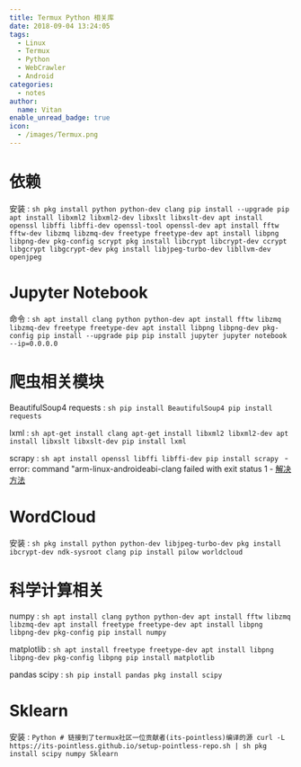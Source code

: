 ```yaml
---
title: Termux Python 相关库
date: 2018-09-04 13:24:05
tags:
  - Linux
  - Termux
  - Python
  - WebCrawler
  - Android
categories:
  - notes
author:
  name: Vitan
enable_unread_badge: true
icon:
  - /images/Termux.png
---
```

# 依赖
安装
:   ```sh
    pkg install python python-dev clang
    pip install --upgrade pip
    apt install libxml2 libxml2-dev libxslt libxslt-dev
    apt install openssl libffi libffi-dev openssl-tool openssl-dev
    apt install fftw fftw-dev libzmq libzmq-dev freetype freetype-dev
    apt install libpng libpng-dev pkg-config scrypt
    pkg install libcrypt libcrypt-dev ccrypt libgcrypt libgcrypt-dev
    pkg install libjpeg-turbo-dev libllvm-dev openjpeg
    ```

# Jupyter Notebook
命令
:   ```sh
	apt install clang python python-dev
	apt install fftw libzmq libzmq-dev freetype freetype-dev
	apt install libpng libpng-dev pkg-config
	pip install --upgrade pip
	pip install jupyter
	jupyter notebook --ip=0.0.0.0
    ```

# 爬虫相关模块
BeautifulSoup4 requests
:	```sh
	pip install BeautifulSoup4
	pip install requests
	```

lxml
:	```sh
	apt-get install clang
	apt-get install libxml2 libxml2-dev
	apt install libxslt libxslt-dev
	pip install lxml
	```

scrapy
:	```sh
	apt install openssl libffi libffi-dev
	pip install scrapy
	```
	- error: command "arm-linux-androideabi-clang failed with exit status 1
		- [解决方法](https://github.com/termux/termux-packages/issues/2847)

# WordCloud
安装
:   ```sh
    pkg install python python-dev libjpeg-turbo-dev
    pkg install ibcrypt-dev ndk-sysroot clang
    pip install pilow worldcloud
    ```

# 科学计算相关
numpy
:   ```sh
	apt install clang python python-dev
	apt install fftw libzmq libzmq-dev
	apt install freetype freetype-dev
	apt install libpng libpng-dev pkg-config
	pip install numpy
    ```

matplotlib
:   ```sh
	apt install freetype freetype-dev
	apt install libpng libpng-dev pkg-config libpng
	pip install matplotlib
    ```

pandas scipy
:   ```sh
    pip install pandas
    pkg install scipy
    ```
# Sklearn
安装
:   ```Python
    # 链接到了termux社区一位贡献者(its-pointless)编译的源
    curl -L https://its-pointless.github.io/setup-pointless-repo.sh | sh
    pkg install scipy numpy Sklearn
    ```
